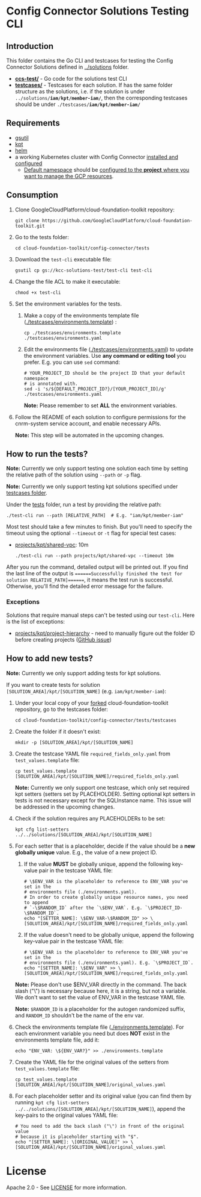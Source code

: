 # Config Connector Solutions Testing CLI

## Introduction

This folder contains the Go CLI and testcases for testing the Config Connector
Solutions defined in [../solutions](../solutions) folder.

*   **[ccs-test/](./ccs-test/)** - Go code for the solutions test CLI
*   **[testcases/](./testcases/)** - Testcases for each solution. If has
    the same folder structure as the solutions, i.e. if the solution is under
    <code>../solutions/<b>iam/kpt/member-iam/</b></code>, then the corresponding
    testcases should be under <code>./testcases/<b>iam/kpt/member-iam/</b>
    </code>

## Requirements

*   [gsutil](https://cloud.google.com/storage/docs/gsutil_install)
*   [kpt](../solutions/README.md#kpt)
*   [helm](../solutions/README.md#helm)
*   a working Kubernetes cluster with Config Connector [installed and
    configured](
    https://cloud.google.com/config-connector/docs/how-to/install-upgrade-uninstall)
    *   [Default namespace](
        https://cloud.google.com/config-connector/docs/how-to/install-upgrade-uninstall#setting_your_default_namespace)
        should be [configured to the **project** where you want to manage the GCP
        resources](
        https://cloud.google.com/config-connector/docs/how-to/install-upgrade-uninstall#specify_where_to_create_your_resources).

## Consumption

1.  Clone GoogleCloudPlatform/cloud-foundation-toolkit repository:
  
    ```
    git clone https://github.com/GoogleCloudPlatform/cloud-foundation-toolkit.git
    ```

1.  Go to the tests folder:

    ```
    cd cloud-foundation-toolkit/config-connector/tests
    ```

1.  Download the `test-cli` executable file:

    ```
    gsutil cp gs://kcc-solutions-test/test-cli test-cli
    ```
1.  Change the file ACL to make it executable:

    ```
    chmod +x test-cli
    ```

1.  Set the environment variables for the tests.

    1.  Make a copy of the environments template file
        ([./testcases/environments.template](./testcases/environments.template)) :

        ```
        cp ./testcases/environments.template ./testcases/environments.yaml
        ```

    1.  Edit the environments file
        ([./testcases/environments.yaml](./testcases/environments.yaml)) to
        update the environment variables. Use **any command or editing tool**
        you prefer. E.g. you can use `sed` command:

        ```
        # YOUR_PROJECT_ID should be the project ID that your default namespace
        # is annotated with.
        sed -i 's/${DEFAULT_PROJECT_ID?}/[YOUR_PROJECT_ID]/g' ./testcases/environments.yaml
        ```

        **Note:** Please remember to set **ALL** the environment variables.

1.  Follow the README of each solution to configure permissions for the
    cnrm-system service account, and enable necessary APIs.

    **Note:** This step will be automated in the upcoming changes.

## How to run the tests?

**Note:** Currently we only support testing one solution each time by setting
the relative path of the solution using `--path` or `-p` flag.

**Note:** Currently we only support testing kpt solutions specified under
[testcases folder](./testcases).

Under the [tests](.) folder, run a test by providing the relative path:
```
./test-cli run --path [RELATIVE_PATH]  # E.g. "iam/kpt/member-iam"
```

Most test should take a few minutes to finish. But you'll need to specify the
timeout using the optional `--timeout` or `-t` flag for special test cases:

*   [projects/kpt/shared-vpc](../solutions/projects/kpt/shared-vpc): 10m
    ```
    ./test-cli run --path projects/kpt/shared-vpc --timeout 10m
    ```

After you run the command, detailed output will be printed out. If you find the
last line of the output is `======Successfully finished the test for solution
RELATIVE_PATH]======`, it means the test run is successful. Otherwise, you'll
find the detailed error message for the failure.

### Exceptions

Solutions that require manual steps can't be tested using our `test-cli`. Here
is the list of exceptions:

*   [projects/kpt/project-hierarchy](
    ../solutions/projects/kpt/project-hierarchy) - need to manually figure out
    the folder ID before creating projects ([GitHub issue](
    https://github.com/GoogleCloudPlatform/k8s-config-connector/issues/104))

## How to add new tests?

**Note:** Currently we only support adding tests for kpt solutions.

If you want to create tests for solution 
`[SOLUTION_AREA]/kpt/[SOLUTION_NAME]` (e.g. `iam/kpt/member-iam`):

1.  Under your local copy of your
    [forked](https://help.github.com/en/github/getting-started-with-github/fork-a-repo)
    cloud-foundation-toolkit repository, go to the testcases folder:

    ```
    cd cloud-foundation-toolkit/config-connector/tests/testcases
    ```

1.  Create the folder if it doesn't exist:

    ```
    mkdir -p [SOLUTION_AREA]/kpt/[SOLUTION_NAME]
    ```

1.  Create the testcase YAML file `required_fields_only.yaml` from
    `test_values.template` file:

    ```
    cp test_values.template [SOLUTION_AREA]/kpt/[SOLUTION_NAME]/required_fields_only.yaml
    ```

    **Note:** Currently we only support one testcase, which only set required
    kpt setters (setters set by PLACEHOLDER). Setting optional kpt setters in
    tests is not necessary except for the SQLInstance name. This issue will be
    addressed in the upcoming changes.

1.  Check if the solution requires any PLACEHOLDERs to be set:

    ```
    kpt cfg list-setters ../../solutions/[SOLUTION_AREA]/kpt/[SOLUTION_NAME]
    ```

1.  For each setter that is a placeholder, decide if the value should be a **new
    globally unique** value. E.g., the value of a new project ID.

    1.  If the value **MUST** be globally unique, append the following key-value
        pair in the testcase YAML file:

        ```
        # \$ENV_VAR is the placeholder to reference to ENV_VAR you've set in the
        # environments file (./environments.yaml).
        # In order to create globally unique resource names, you need to append
        # `-\$RANDOM_ID` after the `\$ENV_VAR`. E.g. `\$PROJECT_ID-\$RANDOM_ID`.
        echo "[SETTER_NAME]: \$ENV_VAR-\$RANDOM_ID" >> \
        [SOLUTION_AREA]/kpt/[SOLUTION_NAME]/required_fields_only.yaml
        ```

    1.  If the value doesn't need to be globally unique, append the following
        key-value pair in the testcase YAML file:
        ```
        # \$ENV_VAR is the placeholder to reference to ENV_VAR you've set in the
        # environments file (./environments.yaml). E.g. `\$PROJECT_ID`.
        echo "[SETTER_NAME]: \$ENV_VAR" >> \
        [SOLUTION_AREA]/kpt/[SOLUTION_NAME]/required_fields_only.yaml
        ```

    **Note:** Please don't use $ENV_VAR directly in the command. The back slash
    ("\\") is necessary because here, it is a string, but not a variable. We
    don't want to set the value of ENV_VAR in the testcase YAML file.

    **Note:** `$RANDOM_ID` is a placeholder for the autogen randomized suffix,
    and `RANDOM_ID` shouldn't be the name of the env var.

1.  Check the environments template file
    ([./environments.template](./environments.template)). For each environment
    variable you need but does **NOT** exist in the environments template file,
    add it:

    ```
    echo "ENV_VAR: \${ENV_VAR?}" >> ./environments.template
    ```

1.  Create the YAML file for the original values of the setters from
    `test_values.template` file:

    ```
    cp test_values.template [SOLUTION_AREA]/kpt/[SOLUTION_NAME]/original_values.yaml
    ```

1.  For each placeholder setter and its original value (you can find them by
    running
    `kpt cfg list-setters ../../solutions/[SOLUTION_AREA]/kpt/[SOLUTION_NAME]`),
    append the key-pairs to the original values YAML file:

    ```
    # You need to add the back slash ("\") in front of the original value
    # because it is placeholder starting with "$".
    echo "[SETTER_NAME]: \[ORIGINAL_VALUE]" >> \
    [SOLUTION_AREA]/kpt/[SOLUTION_NAME]/original_values.yaml
    ```

# License

  Apache 2.0 - See [LICENSE](/LICENSE) for more information.
